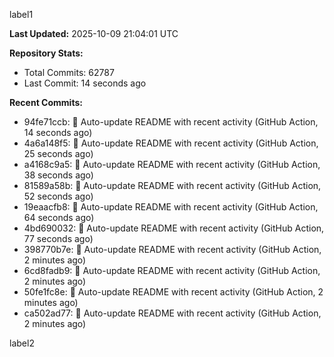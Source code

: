 
label1 
<!-- ACTIVITY_START -->
**Last Updated:** 2025-10-09 21:04:01 UTC

**Repository Stats:**
- Total Commits: 62787
- Last Commit: 14 seconds ago

**Recent Commits:**
- 94fe71ccb: 🤖 Auto-update README with recent activity (GitHub Action, 14 seconds ago)
- 4a6a148f5: 🤖 Auto-update README with recent activity (GitHub Action, 25 seconds ago)
- a4168c9a5: 🤖 Auto-update README with recent activity (GitHub Action, 38 seconds ago)
- 81589a58b: 🤖 Auto-update README with recent activity (GitHub Action, 52 seconds ago)
- 19eaacfb8: 🤖 Auto-update README with recent activity (GitHub Action, 64 seconds ago)
- 4bd690032: 🤖 Auto-update README with recent activity (GitHub Action, 77 seconds ago)
- 398770b7e: 🤖 Auto-update README with recent activity (GitHub Action, 2 minutes ago)
- 6cd8fadb9: 🤖 Auto-update README with recent activity (GitHub Action, 2 minutes ago)
- 50fe1fc8e: 🤖 Auto-update README with recent activity (GitHub Action, 2 minutes ago)
- ca502ad77: 🤖 Auto-update README with recent activity (GitHub Action, 2 minutes ago)
<!-- ACTIVITY_END -->

label2
